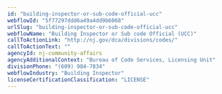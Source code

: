```yaml
---
id: "building-inspector-or-sub-code-official-ucc"
webflowId: "5f77297ddd6a49a4dd9b6068"
urlSlug: "building-inspector-or-sub-code-official-ucc"
webflowName: "Building Inspector or Sub code Official (UCC)"
callToActionLink: "http://nj.gov/dca/divisions/codes/"
callToActionText: ""
agencyId: nj-community-affairs
agencyAdditionalContext: "Bureau of Code Services, Licensing Unit"
divisionPhone: "(609) 984-7834"
webflowIndustry: "Building Inspector"
licenseCertificationClassification: "LICENSE"
---
```

